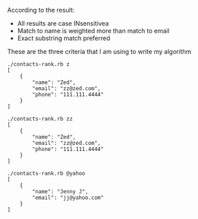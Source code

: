 According to the result:

* All results are case INsensitivea
* Match to name is weighted more than match to email
* Exact substring match preferred

These are the three criteria that I am using to write my algorithm

```
./contacts-rank.rb z
[
    {
        "name": "Zed",
        "email": "zz@zed.com",
        "phone": "111.111.4444"
    }
]

./contacts-rank.rb zz
[
    {
        "name": "Zed",
        "email": "zz@zed.com",
        "phone": "111.111.4444"
    }
]

./contacts-rank.rb @yahoo
[
    {
        "name": "Jenny J",
        "email": "jj@yahoo.com"
    }
]
```